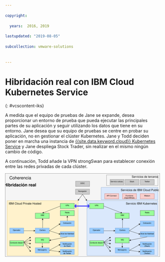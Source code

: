 ```yaml
---

copyright:

  years:  2016, 2019

lastupdated: "2019-08-05"

subcollection: vmware-solutions


---
```


# Hibridación real con IBM Cloud Kubernetes Service
{: #vcscontent-iks}

A medida que el equipo de pruebas de Jane se expande, desea proporcionar un entorno de prueba que pueda ejecutar las principales partes de su aplicación y seguir utilizando los datos que tiene en su entorno. Jane desea que su equipo de pruebas se centre en probar su aplicación, no en gestionar el clúster Kubernetes. Jane y Todd deciden poner en marcha una instancia de [{{site.data.keyword.cloud}} Kubernetes
Service](https://www.ibm.com/cloud/container-service) y Jane
despliega Stock Trader, sin realizar en el mismo ningún cambio de código.

A continuación, Todd añade la VPN strongSwan para establecer conexión entre las redes privadas de cada clúster.

![Stock Trader como una auténtica aplicación híbrida](../../images/vcscontent-truehybrid.svg "Stock Trader como una auténtica aplicación híbrida")
